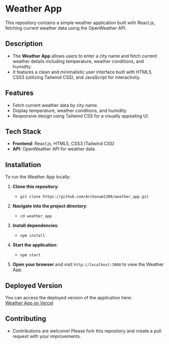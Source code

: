 # Weather App

This repository contains a simple weather application built with React.js, fetching current weather data using the OpenWeather API.

## Description

- The **Weather App** allows users to enter a city name and fetch current weather details including temperature, weather conditions, and humidity.
- It features a clean and minimalistic user interface built with HTML5, CSS3 (utilizing Tailwind CSS), and JavaScript for interactivity.

## Features

- Fetch current weather data by city name.
- Display temperature, weather conditions, and humidity.
- Responsive design using Tailwind CSS for a visually appealing UI.

## Tech Stack

- **Frontend**: React.js, HTML5, CSS3 (Tailwind CSS)
- **API**: OpenWeather API for weather data

## Installation

To run the Weather App locally:

1. **Clone this repository**:
   - `git clone https://github.com/Archanam1306/weather_app.git`

2. **Navigate into the project directory**:
   - `cd weather_app`

3. **Install dependencies**:
   - `npm install`

4. **Start the application**:
   - `npm start`

5. **Open your browser** and visit `http://localhost:3000` to view the Weather App.

## Deployed Version

You can access the deployed version of the application here:  
[Weather App on Vercel](https://weather-app-theta-seven-61.vercel.app/)

## Contributing

- Contributions are welcome! Please fork this repository and create a pull request with your improvements.

